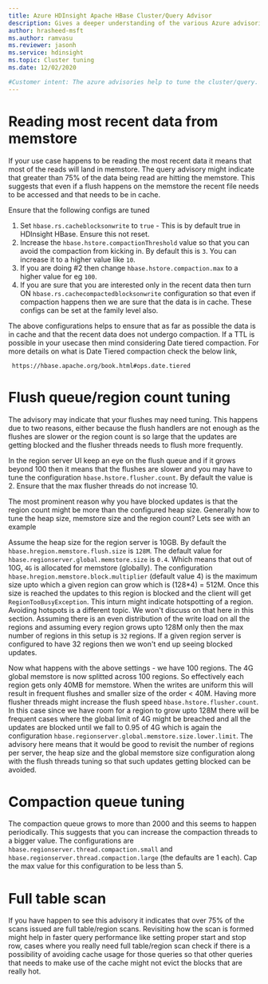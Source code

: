 ```yaml
---
title: Azure HDInsight Apache HBase Cluster/Query Advisor
description: Gives a deeper understanding of the various Azure advisories for HDInsight HBase
author: hrasheed-msft
ms.author: ramvasu
ms.reviewer: jasonh
ms.service: hdinsight
ms.topic: Cluster tuning
ms.date: 12/02/2020

#Customer intent: The azure advisories help to tune the cluster/query. This doc gives a much deeper understanding of the various advisories including the recommended configuration tunings.
---
```


# Reading most recent data from memstore
If your use case happens to be reading the most recent data it means that most of the reads will land in memstore. The query advisory might indicate that greater than 75% of the data being read are hitting the memstore. This suggests that even if a flush happens on the memstore the recent file needs to be accessed and that needs to be in cache. 

Ensure that the following configs are tuned
1.  Set `hbase.rs.cacheblocksonwrite` to `true`  - This is by default true in HDInsight HBase. Ensure this not reset.
2.  Increase the `hbase.hstore.compactionThreshold` value so that you can avoid the compaction from kicking in. By default this is `3`. You can increase it to a higher value like `10`.
3. If you are doing #2 then change `hbase.hstore.compaction.max` to a higher value for eg `100`.
4. If you are sure that you are interested only in the recent data then turn ON `hbase.rs.cachecompactedblocksonwrite` configuration so that even if compaction happens then we are sure that the data is in cache. These configs can be set at the family level also.

The above configurations helps to ensure that as far as possible the data is in cache and that the recent data does not undergo compaction. If a TTL is possible in your usecase then mind considering Date tiered compaction. For more details on what is Date Tiered compaction check the below link,
  ```
   https://hbase.apache.org/book.html#ops.date.tiered
  ```

# Flush queue/region count tuning
The advisory may indicate that your flushes may need tuning. This happens due to two reasons, either because the flush handlers are not enough as the flushes are slower or the region count is so large that the updates are getting blocked and the flusher threads needs to flush more frequently. 

In the region server UI keep an eye on the flush queue and if it grows beyond 100 then it means that the flushes are slower and you may have to tune the  configuration  `hbase.hstore.flusher.count`. By default the value is 2. Ensure that the max flusher threads do not increase 10.

The most prominent reason why you have blocked updates is that the region count might be more than the configured heap size. Generally how to tune the heap size, memstore size and the region count? Lets see with an example

Assume the heap size for the region server is 10GB. By default the `hbase.hregion.memstore.flush.size` is `128M`. The default value for `hbase.regionserver.global.memstore.size` is `0.4`. Which means that out of 10G, `4G` is allocated for memstore (globally).
The configuration `hbase.hregion.memstore.block.multiplier` (default value 4) is the maximum size upto which a given region can grow which is (128*4) = 512M. Once this size is reached the updates to this region is blocked and the client will get `RegionTooBusyException`. This inturn might indicate hotspotting of a region. Avoiding hotspots is a different topic. We won't discuss on that here in this section.
Assuming there is an even distribution of the write load on all the regions and assuming every region grows upto 128M only then the max number of regions in this setup is `32` regions. If a given region server is configured to have 32 regions then we won't end up seeing blocked updates.

Now what happens with the above settings - we have 100 regions. The 4G global memstore is now splitted across 100 regions. So effectively each region gets only 40MB for memstore. When the writes are uniform this will result in frequent flushes and smaller size of the order < 40M. Having more flusher threads might increase the flush speed `hbase.hstore.flusher.count`.
In this case since we have room for a region to grow upto 128M there will be frequent cases where the global limit of 4G might be breached and all the updates are blocked until we fall to 0.95 of 4G which is again the configuration `hbase.regionserver.global.memstore.size.lower.limit`. The advisory here means that it would be good to revisit the number of regions per server, the heap size and the global memstore size configuration along with the flush threads tuning so that such updates getting blocked can be avoided.

# Compaction queue tuning
The compaction queue grows to more than 2000 and this seems to happen periodically. This suggests that you can increase the compaction threads to a bigger value. The configurations are `hbase.regionserver.thread.compaction.small` and `hbase.regionserver.thread.compaction.large` (the defaults are 1 each).
Cap the max value for this configuration to be less than 5.

# Full table scan
If you have happen to see this advisory it indicates that over 75% of the scans issued are full table/region scans. Revisiting how the scan is formed might help in faster query performance like setting proper start and stop row, cases where you really need full table/region scan check if there is a possibility of avoiding cache usage for those queries so that other queries that needs to make use of the cache might not evict the blocks that are really hot.

